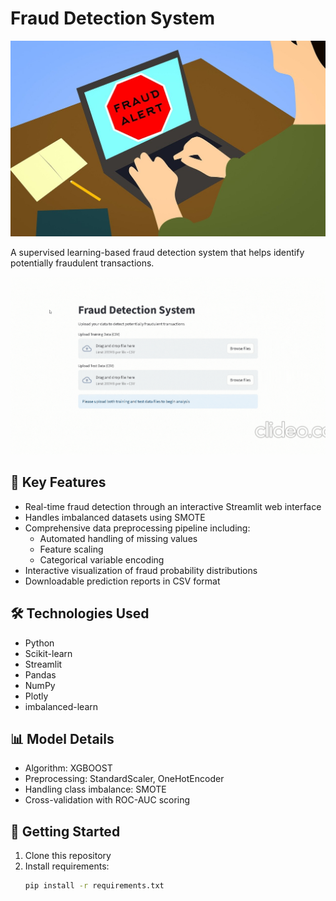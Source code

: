 # Fraud Detection System

![Alt Text](fraud-prevention-3188092_1280.jpg)

A supervised learning-based fraud detection system that helps identify potentially fraudulent transactions.

![Alt Text](Untitled_design_1.gif)

## 🔑 Key Features
- Real-time fraud detection through an interactive Streamlit web interface
- Handles imbalanced datasets using SMOTE
- Comprehensive data preprocessing pipeline including:
  - Automated handling of missing values
  - Feature scaling
  - Categorical variable encoding
- Interactive visualization of fraud probability distributions
- Downloadable prediction reports in CSV format

## 🛠️ Technologies Used
- Python
- Scikit-learn
- Streamlit
- Pandas
- NumPy
- Plotly
- imbalanced-learn

## 📊 Model Details
- Algorithm: XGBOOST
- Preprocessing: StandardScaler, OneHotEncoder
- Handling class imbalance: SMOTE
- Cross-validation with ROC-AUC scoring

## 🚀 Getting Started
1. Clone this repository
2. Install requirements:
   ```bash
   pip install -r requirements.txt
